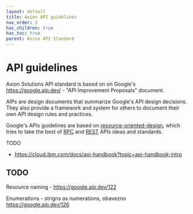 ```yaml
---
layout: default
title: Axion API guidelines
nav_order: 2
has_children: true
has_toc: true
parent: Axion API Standard
---
```


# API guidelines

Axion Solutions API standard is based on on Google's https://google.aip.dev/ - "API Improvement Proposals" document. 

AIPs are design documents that summarize Google's API design decisions. They also provide a framework and system for others to document their own API design rules and practices.

Google's APIs guidelines are based on [resource-oriented-design][], which tries to take the best of [RPC][] and [REST][] APIs ideas and standards.

[resource-oriented-design]: ./resource-oriented-design.md
[rest]: https://en.wikipedia.org/wiki/Representational_state_transfer
[rpc]: https://en.wikipedia.org/wiki/Remote_procedure_call

TODO
- https://cloud.ibm.com/docs/api-handbook?topic=api-handbook-intro


## TODO

Resource naming - https://google.aip.dev/122

Enumerations - strigns as numerations, obavezno
https://google.aip.dev/126